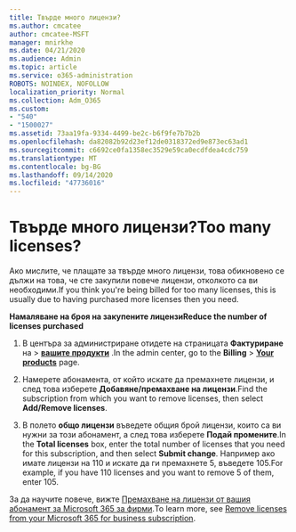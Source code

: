 ```yaml
---
title: Твърде много лицензи?
ms.author: cmcatee
author: cmcatee-MSFT
manager: mnirkhe
ms.date: 04/21/2020
ms.audience: Admin
ms.topic: article
ms.service: o365-administration
ROBOTS: NOINDEX, NOFOLLOW
localization_priority: Normal
ms.collection: Adm_O365
ms.custom:
- "540"
- "1500027"
ms.assetid: 73aa19fa-9334-4499-be2c-b6f9fe7b7b2b
ms.openlocfilehash: da82082b92d23ef12de0318372ed9e873ec63ad1
ms.sourcegitcommit: c6692ce0fa1358ec3529e59ca0ecdfdea4cdc759
ms.translationtype: MT
ms.contentlocale: bg-BG
ms.lasthandoff: 09/14/2020
ms.locfileid: "47736016"
---
```

# <a name="too-many-licenses"></a><span data-ttu-id="f758d-102">Твърде много лицензи?</span><span class="sxs-lookup"><span data-stu-id="f758d-102">Too many licenses?</span></span>

<span data-ttu-id="f758d-103">Ако мислите, че плащате за твърде много лицензи, това обикновено се дължи на това, че сте закупили повече лицензи, отколкото са ви необходими.</span><span class="sxs-lookup"><span data-stu-id="f758d-103">If you think you're being billed for too many licenses, this is usually due to having purchased more licenses then you need.</span></span>
  
<span data-ttu-id="f758d-104">**Намаляване на броя на закупените лицензи**</span><span class="sxs-lookup"><span data-stu-id="f758d-104">**Reduce the number of licenses purchased**</span></span>
  
1. <span data-ttu-id="f758d-105">В центъра за администриране отидете на страницата **Фактуриране** на \> **[вашите продукти](https://go.microsoft.com/fwlink/p/?linkid=842054)** .</span><span class="sxs-lookup"><span data-stu-id="f758d-105">In the admin center, go to the **Billing** \> **[Your products](https://go.microsoft.com/fwlink/p/?linkid=842054)** page.</span></span>

2. <span data-ttu-id="f758d-106">Намерете абонамента, от който искате да премахнете лицензи, и след това изберете **Добавяне/премахване на лицензи**.</span><span class="sxs-lookup"><span data-stu-id="f758d-106">Find the subscription from which you want to remove licenses, then select **Add/Remove licenses**.</span></span>

3. <span data-ttu-id="f758d-107">В полето **общо лицензи** въведете общия брой лицензи, които са ви нужни за този абонамент, а след това изберете **Подай промените**.</span><span class="sxs-lookup"><span data-stu-id="f758d-107">In the **Total licenses** box, enter the total number of licenses that you need for this subscription, and then select **Submit change**.</span></span> <span data-ttu-id="f758d-108">Например ако имате лицензи на 110 и искате да ги премахнете 5, въведете 105.</span><span class="sxs-lookup"><span data-stu-id="f758d-108">For example, if you have 110 licenses and you want to remove 5 of them, enter 105.</span></span>

<span data-ttu-id="f758d-109">За да научите повече, вижте [Премахване на лицензи от вашия абонамент за Microsoft 365 за фирми](https://docs.microsoft.com/microsoft-365/commerce/licenses/buy-licenses).</span><span class="sxs-lookup"><span data-stu-id="f758d-109">To learn more, see [Remove licenses from your Microsoft 365 for business subscription](https://docs.microsoft.com/microsoft-365/commerce/licenses/buy-licenses).</span></span>